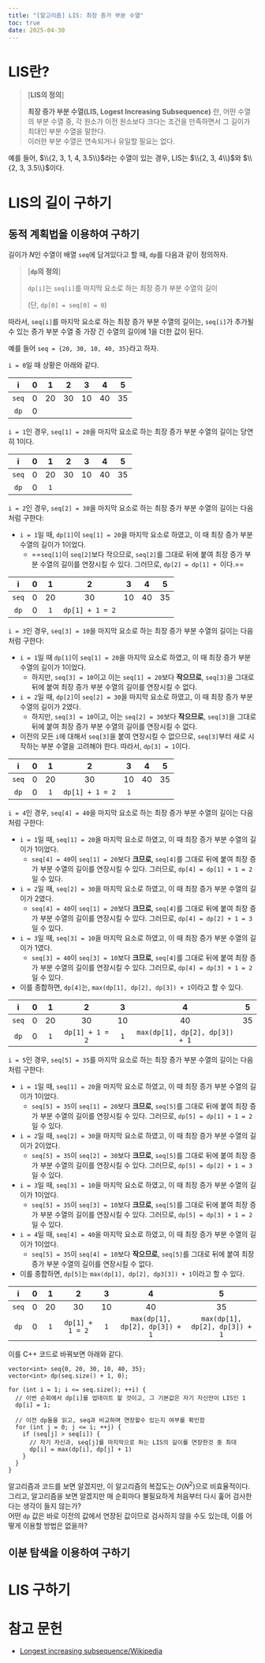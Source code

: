 ```yaml
---
title: "[알고리즘] LIS: 최장 증가 부분 수열"
toc: true
date: 2025-04-30
---
```


# LIS란?

> [**LIS의 정의**]
> 
> **최장 증가 부분 수열(LIS, Logest Increasing Subsequence)** 란, 어떤 수열의 부분 수열 중, 각 원소가 이전 원소보다 크다는 조건을 만족하면서 그 길이가 최대인 부분 수열을 말한다.  
> 이러한 부분 수열은 연속되거나 유일할 필요는 없다.

예를 들어, $\\{2, 3, 1, 4, 3.5\\}$라는 수열이 있는 경우, LIS는 $\\{2, 3, 4\\}$와 $\\{2, 3, 3.5\\}$이다.

# LIS의 **길이** 구하기

## 동적 계획법을 이용하여 구하기

길이가 $N$인 수열이 배열 `seq`에 담겨있다고 할 때, `dp`를 다음과 같이 정의하자.

> [**`dp`의 정의**]
>
> `dp[i]`는 `seq[i]`를 마지막 요소로 하는 최장 증가 부분 수열의 길이
>
> (단, `dp[0] = seq[0] = 0`)

따라서, `seq[i]`를 마지막 요소로 하는 최장 증가 부분 수열의 길이는, `seq[i]`가 추가될 수 있는 증가 부분 수열 중 가장 긴 수열의 길이에 1을 더한 값이 된다.

예를 들어 `seq = {20, 30, 10, 40, 35}`라고 하자.

`i = 0`일 때 상황은 아래와 같다.

| i  | 0 | 1 | 2 | 3| 4 | 5 |
| :-:| :-: | :-: | :-: | :-:| :-: | :-: |
|`seq`| 0 | 20 | 30 | 10 | 40 | 35 |
|`dp`| 0 |  |  |  |  |  |

`i = 1`인 경우, `seq[1] = 20`을 마지막 요소로 하는 최장 증가 부분 수열의 길이는 당연히 1이다. 

| i  | 0 | 1 | 2 | 3| 4 | 5 |
| :-:| :-: | :-: | :-: | :-:| :-: | :-: |
|`seq`| 0 | 20 | 30 | 10 | 40 | 35 | 
|`dp`| 0 | `1` |  |  |  |  |

`i = 2`인 경우, `seq[2] = 30`을 마지막 요소로 하는 최장 증가 부분 수열의 길이는 다음 처럼 구한다:
* `i = 1`일 때, `dp[1]`이 `seq[1] = 20`을 마지막 요소로 하였고, 이 때 최장 증가 부분 수열의 길이가 1이었다.   
  * ==`seq[1]`이 `seq[2]`보다 작으므로, `seq[2]`를 그대로 뒤에 붙여 최장 증가 부분 수열의 길이를 연장시킬 수 있다.
그러므로, `dp[2] = dp[1] + `이다.==

| i  | 0 | 1 | 2 | 3| 4 | 5 |
| :-:| :-: | :-: | :-: | :-:| :-: | :-: |
|`seq`| 0 | 20 | 30 | 10 | 40 | 35 |
|`dp`| 0 | `1` | `dp[1] + 1 = 2` |  |  |  |

`i = 3`인 경우, `seq[3] = 10`을 마지막 요소로 하는 최장 증가 부분 수열의 길이는 다음 처럼 구한다:
* `i = 1`일 때 `dp[1]`이 `seq[1] = 20`을 마지막 요소로 하였고, 이 때 최장 증가 부분 수열의 길이가 1이었다.
  * 하지만, `seq[3] = 10`이고 이는 `seq[1] = 20`보다 **작으므로**, `seq[3]`을 그대로 뒤에 붙여 최장 증가 부분 수열의 길이를 연장시킬 수 없다.
* `i = 2`일 때, `dp[2]`이 `seq[2] = 30`을 마지막 요소로 하였고, 이 때 최장 증가 부분 수열의 길이가 2였다.
  * 하지만, `seq[3] = 10`이고, 이는 `seq[2] = 30`보다 **작으므로**, `seq[3]`을 그대로 뒤에 붙여 최장 증가 부분 수열의 길이를 연장시킬 수 없다.
* 이전의 모든 `i`에 대해서 `seq[3]`을 붙여 연장시킬 수 없으므로, `seq[3]`부터 새로 시작하는 부분 수열을 고려해야 한다. 따라서, `dp[3] = 1`이다.

| i  | 0 | 1 | 2 | 3| 4 | 5 |
| :-:| :-: | :-: | :-: | :-:| :-: | :-: |
|`seq`| 0 | 20 | 30 | 10 | 40 | 35 |
|`dp`| 0 | `1` | `dp[1] + 1 = 2` | `1` |  |  |

`i = 4`인 경우, `seq[4] = 40`을 마지막 요소로 하는 최장 증가 부분 수열의 길이는 다음처럼 구한다:
* `i = 1`일 때, `seq[1] = 20`을 마지막 요소로 하였고, 이 때 최장 증가 부분 수열의 길이가 1이었다.
  * `seq[4] = 40`이 `seq[1] = 20`보다 **크므로**, `seq[4]`를 그대로 뒤에 붙여 최장 증가 부분 수열의 길이를 연장시킬 수 있다. 그러므로, `dp[4] = dp[1] + 1 = 2`일 수 있다.
* `i = 2`일 때, `seq[2] = 30`을 마지막 요소로 하였고, 이 때 최장 증가 부분 수열의 길이가 2였다.
  * `seq[4] = 40`이 `seq[1] = 20`보다 **크므로**, `seq[4]`를 그대로 뒤에 붙여 최장 증가 부분 수열의 길이를 연장시킬 수 있다. 그러므로, `dp[4] = dp[2] + 1 = 3`일 수 있다.
* `i = 3`일 때, `seq[3] = 10`을 마지막 요소로 하였고, 이 때 최장 증가 부분 수열의 길이가 1였다.
  * `seq[3] = 40`이 `seq[3] = 10`보다 **크므로**, `seq[4]`를 그대로 뒤에 붙여 최장 증가 부분 수열의 길이를 연장시킬 수 있다. 그러므로, `dp[4] = dp[3] + 1 = 2`일 수 있다.
* 이를 종합하면, `dp[4]`는, `max(dp[1], dp[2], dp[3]) + 1`이라고 할 수 있다.

| i  | 0 | 1 | 2 | 3| 4 | 5 |
| :-:| :-: | :-: | :-: | :-:| :-: | :-: |
|`seq`| 0 | 20 | 30 | 10 | 40 | 35 |
|`dp`| 0 | `1` | `dp[1] + 1 = 2` | `1` | `max(dp[1], dp[2], dp[3]) + 1` |  |

`i = 5`인 경우, `seq[5] = 35`를 마지막 요소로 하는 최장 증가 부분 수열의 길이는 다음처럼 구한다:
* `i = 1`일 때, `seq[1] = 20`을 마지막 요소로 하였고, 이 때 최장 증가 부분 수열의 길이가 1이었다.
  * `seq[5] = 35`이 `seq[1] = 20`보다 **크므로**, `seq[5]`를 그대로 뒤에 붙여 최장 증가 부분 수열의 길이를 연장시킬 수 있다. 그러므로, `dp[5] = dp[1] + 1 = 2`일 수 있다.
* `i = 2`일 때, `seq[2] = 30`을 마지막 요소로 하였고, 이 때 최장 증가 부분 수열의 길이가 2이었다.
  * `seq[5] = 35`이 `seq[2] = 30`보다 **크므로**, `seq[5]`를 그대로 뒤에 붙여 최장 증가 부분 수열의 길이를 연장시킬 수 있다. 그러므로, `dp[5] = dp[2] + 1 = 3`일 수 있다.
* `i = 3`일 때, `seq[3] = 10`을 마지막 요소로 하였고, 이 때 최장 증가 부분 수열의 길이가 1이었다.
  * `seq[5] = 35`이 `seq[3] = 10`보다 **크므로**, `seq[5]`를 그대로 뒤에 붙여 최장 증가 부분 수열의 길이를 연장시킬 수 있다. 그러므로, `dp[5] = dp[3] + 1 = 2`일 수 있다.
* `i = 4`일 때, `seq[4] = 40`을 마지막 요소로 하였고, 이 때 최장 증가 부분 수열의 길이가 1이었다.
  * `seq[5] = 35`이 `seq[4] = 10`보다 **작으므로**, `seq[5]`를 그대로 뒤에 붙여 최장 증가 부분 수열의 길이를 연장시킬 수 없다.
* 이를 종합하면, `dp[5]`는 `max(dp[1], dp[2], dp3[3]) + 1`이라고 할 수 있다.

| i  | 0 | 1 | 2 | 3| 4 | 5 |
| :-:| :-: | :-: | :-: | :-:| :-: | :-: |
|`seq`| 0 | 20 | 30 | 10 | 40 | 35 |
|`dp`| 0 | `1` | `dp[1] + 1 = 2` | `1` | `max(dp[1], dp[2], dp[3]) + 1` | `max(dp[1], dp[2], dp[3]) + 1` |

이를 C++ 코드로 바꿔보면 아래와 같다.

```cpp{lineNos = false}
vector<int> seq{0, 20, 30, 10, 40, 35};
vector<int> dp(seq.size() + 1, 0);

for (int i = 1; i <= seq.size(); ++i) {
  // 이번 순회에서 dp[i]를 업데이트 할 것이고, 그 기본값은 자기 자신만이 LIS인 1
  dp[i] = 1;

  // 이전 dp들을 읽고, seq과 비교하며 연장할수 있는지 여부를 확인함
  for (int j = 0; j <= i; ++j) {
    if (seq[j] > seq[i]) {
      // 자기 자신과, seq[j]를 마지막으로 하는 LIS의 길이를 연장한것 중 최대
      dp[i] = max(dp[i], dp[j] + 1) 
    }
  }
}
```

알고리즘과 코드를 보면 알겠지만, 이 알고리즘의 복잡도는 $O(N^2)$으로 비효율적이다.  
그리고, 알고리즘을 보면 알겠지만 매 순회마다 불필요하게 처음부터 다시 훑어 검사한다는 생각이 들지 않는가?  
어떤 `dp` 값은 바로 이전의 값에서 연장된 값이므로 검사하지 않을 수도 있는데, 이를 어떻게 이용할 방법은 없을까?


## 이분 탐색을 이용하여 구하기

# LIS 구하기

# 참고 문헌

* [Longest increasing subsequence/Wikipedia](https://en.wikipedia.org/wiki/Longest_increasing_subsequence)